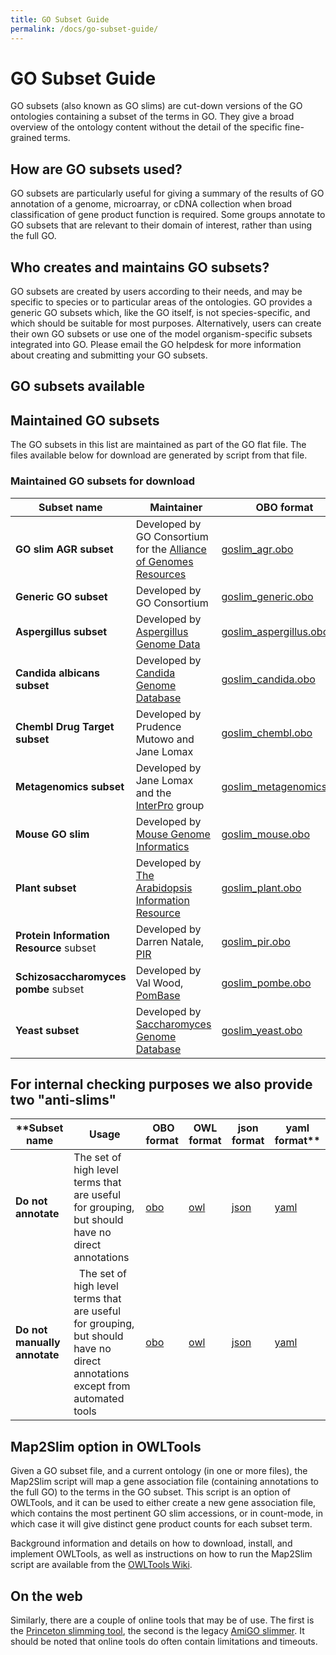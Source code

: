 ```yaml
---
title: GO Subset Guide
permalink: /docs/go-subset-guide/
---
```


# GO Subset Guide

GO subsets (also known as GO slims) are cut-down versions of the GO ontologies containing a subset of the terms in GO. They give a broad overview of the ontology content without the detail of the specific fine-grained terms.

## How are GO subsets used?

GO subsets are particularly useful for giving a summary of the results of GO annotation of a genome, microarray, or cDNA collection when broad classification of gene product function is required. Some groups annotate to GO subsets that are relevant to their domain of interest, rather than using the full GO.

## Who creates and maintains GO subsets?

GO subsets are created by users according to their needs, and may be specific to species or to particular areas of the ontologies. GO provides a generic GO subsets which, like the GO itself, is not species-specific, and which should be suitable for most purposes. Alternatively, users can create their own GO subsets or use one of the model organism-specific subsets integrated into GO. Please email the GO helpdesk for more information about creating and submitting your GO subsets.

## GO subsets available

## Maintained GO subsets

The GO subsets in this list are maintained as part of the GO flat file. The files available below for download are generated by script from that file.

### Maintained GO subsets for download

|**Subset name** |  **Maintainer** |	**OBO format** | **OWL format** | **json format** |**yaml format** |
|------------------|-------------|-------------|------------|-------------|------------|
|**GO slim AGR subset** | Developed by GO Consortium for the [Alliance of Genomes Resources](https://www.alliancegenome.org/) |[goslim_agr.obo](http://current.geneontology.org/ontology/subsets/goslim_agr.obo)| [goslim_agr.owl](http://current.geneontology.org/ontology/subsets/goslim_agr.owl) | [goslim_agr.json](http://current.geneontology.org/ontology/subsets/goslim_agr.json) | [goslim_agr.yaml](http://current.geneontology.org/ontology/subsets/goslim_agr.yaml)|
|**Generic GO subset** | Developed by GO Consortium |[goslim_generic.obo](http://current.geneontology.org/ontology/subsets/goslim_generic.obo)| [goslim_generic.owl](http://current.geneontology.org/ontology/subsets/goslim_generic.owl) | [goslim_generic.json](http://current.geneontology.org/ontology/subsets/goslim_generic.json) | [goslim_generic.yaml](http://current.geneontology.org/ontology/subsets/goslim_generic.yaml)|
|**Aspergillus subset** | Developed by [Aspergillus Genome Data](http://www.aspgd.org/) |[goslim_aspergillus.obo](http://current.geneontology.org/ontology/subsets/goslim_aspergillus.obo)| [goslim_aspergillus.owl](http://current.geneontology.org/ontology/subsets/goslim_aspergillus.owl) | [goslim_aspergillus.json](http://current.geneontology.org/ontology/subsets/goslim_aspergillus.json) | [goslim_aspergillus.yaml](http://current.geneontology.org/ontology/subsets/goslim_aspergillus.yaml)|
|**Candida albicans subset** | Developed by [Candida Genome Database](http://www.candidagenome.org/) |[goslim_candida.obo](http://current.geneontology.org/ontology/subsets/goslim_candida.obo)| [goslim_candida.owl](http://current.geneontology.org/ontology/subsets/goslim_candida.owl) | [goslim_candida.json](http://current.geneontology.org/ontology/subsets/goslim_candida.json) | [goslim_candida.yaml](http://current.geneontology.org/ontology/subsets/goslim_candida.yaml)|
|**Chembl Drug Target subset** | Developed by Prudence Mutowo and Jane Lomax |[goslim_chembl.obo](http://current.geneontology.org/ontology/subsets/goslim_chembl.obo)| [goslim_chembl.owl](http://current.geneontology.org/ontology/subsets/goslim_chembl.owl) | [goslim_chembl.json](http://current.geneontology.org/ontology/subsets/goslim_chembl.json) | [goslim_chembl.yaml](http://current.geneontology.org/ontology/subsets/goslim_chembl.yaml)|
|**Metagenomics subset** | Developed by Jane Lomax and the [InterPro](http://www.ebi.ac.uk/interpro/) group |[goslim_metagenomics.obo](http://current.geneontology.org/ontology/subsets/goslim_metagenomics.obo)| [goslim_metagenomics.owl](http://current.geneontology.org/ontology/subsets/goslim_metagenomics.owl) | [goslim_metagenomics.json](http://current.geneontology.org/ontology/subsets/goslim_metagenomics.json) | [goslim_metagenomics.yaml](http://current.geneontology.org/ontology/subsets/goslim_metagenomics.yaml)|
|**Mouse GO slim** | Developed by [Mouse Genome Informatics](http://www.informatics.jax.org/)|[goslim_mouse.obo](http://current.geneontology.org/ontology/subsets/goslim_mouse.obo)| [goslim_mouse.owl](http://current.geneontology.org/ontology/subsets/goslim_mouse.owl) | [goslim_mouse.json](http://current.geneontology.org/ontology/subsets/goslim_mouse.json) | [goslim_mouse.yaml](http://current.geneontology.org/ontology/subsets/goslim_mouse.yaml)|
|**Plant subset** | Developed by [The Arabidopsis Information Resource](https://www.arabidopsis.org/) |[goslim_plant.obo](http://current.geneontology.org/ontology/subsets/goslim_plant.obo)| [goslim_plant.owl](http://current.geneontology.org/ontology/subsets/goslim_plant.owl) | [goslim_plant.json](http://current.geneontology.org/ontology/subsets/goslim_plant.json) | [goslim_plant.yaml](http://current.geneontology.org/ontology/subsets/goslim_plant.yaml)|
|**Protein Information Resource** subset |Developed by Darren Natale, [PIR](https://pir.georgetown.edu/) |[goslim_pir.obo](http://current.geneontology.org/ontology/subsets/goslim_pir.obo)| [goslim_pir.owl](http://current.geneontology.org/ontology/subsets/goslim_pir.owl) | [goslim_pir.json](http://current.geneontology.org/ontology/subsets/goslim_pir.json) | [goslim_pir.yaml](http://current.geneontology.org/ontology/subsets/goslim_pir.yaml)|
|**Schizosaccharomyces pombe** subset | Developed by Val Wood, [PomBase](https://www.pombase.org/) |[goslim_pombe.obo](http://current.geneontology.org/ontology/subsets/goslim_pombe.obo)| [goslim_pombe.owl](http://current.geneontology.org/ontology/subsets/goslim_pombe.owl) | [goslim_pombe.json](http://current.geneontology.org/ontology/subsets/goslim_pombe.json) | [goslim_pombe.yaml](http://current.geneontology.org/ontology/subsets/goslim_pombe.yaml)|
|**Yeast subset** | Developed by [Saccharomyces Genome Database](https://www.yeastgenome.org/) |[goslim_yeast.obo](http://current.geneontology.org/ontology/subsets/goslim_yeast.obo)| [goslim_yeast.owl](http://current.geneontology.org/ontology/subsets/goslim_yeast.owl) | [goslim_yeast.json](http://current.geneontology.org/ontology/subsets/goslim_yeast.json) | [goslim_yeast.yaml](http://current.geneontology.org/ontology/subsets/goslim_yeast.yaml)|



## For internal checking purposes we also provide two "anti-slims"

|**Subset name |	Usage | OBO format | OWL format | json format |yaml format** |
|------------------|----------|----------|----------|----------|----------|
|**Do not annotate** | The set of high level terms that are useful for grouping, but should have no direct annotations|[obo](http://current.geneontology.org/ontology/subsets/goslim_gocheck_do_not_annotate.obo)| [owl](http://current.geneontology.org/ontology/subsets/goslim_gocheck_do_not_annotate.owl) | [json](http://current.geneontology.org/ontology/subsets/goslim_gocheck_do_not_annotate.json) | [yaml](http://current.geneontology.org/ontology/subsets/goslim_gocheck_do_not_annotate.yaml)|
|**Do not manually annotate**  |  The set of high level terms that are useful for grouping, but should have no direct annotations except from automated tools|[obo](http://current.geneontology.org/ontology/subsets/goslim_gocheck_do_not_manually_annotate.obo)| [owl](http://current.geneontology.org/ontology/subsets/goslim_gocheck_do_not_manually_annotate.owl) | [json](http://current.geneontology.org/ontology/subsets/goslim_gocheck_do_not_manually_annotate.json) | [yaml](http://current.geneontology.org/ontology/subsets/goslim_gocheck_do_not_manually_annotate.yaml)|

## Map2Slim option in OWLTools

Given a GO subset file, and a current ontology (in one or more files), the Map2Slim script will map a gene association file (containing annotations to the full GO) to the terms in the GO subset. This script is an option of OWLTools, and it can be used to either create a new gene association file, which contains the most pertinent GO slim accessions, or in count-mode, in which case it will give distinct gene product counts for each subset term.

Background information and details on how to download, install, and implement OWLTools, as well as instructions on how to run the Map2Slim script are available from the <a href="https://github.com/owlcollab/owltools/wiki/Map2Slim">OWLTools Wiki</a>.
## On the web

Similarly, there are a couple of online tools that may be of use. The first is the [Princeton slimming tool](http://go.princeton.edu/), the second is the legacy [AmiGO slimmer](http://amigo1.geneontology.org/cgi-bin/amigo/slimmer). It should be noted that online tools do often contain limitations and timeouts.
